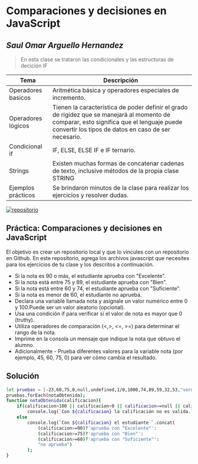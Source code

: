 # Comparaciones y decisiones en JavaScript
## _Saul Omar Arguello Hernandez_
> En esta clase se trataron las condicionales y las estructuras de decición IF

| Tema | Descripción |
| ------ | ------ |
|Operadores basicos | Aritmética básica y operadores especiales de incremento.|
| Operadores lógicos | Tienen la característica de poder definir el grado de rigidez que se manejará al momento de comparar, esto significa que el lenguaje puede convertir los tipos de datos en caso de ser necesario.|
| Condicional if | IF, ELSE, ELSE IF e IF ternario.|
| Strings | Existen muchas formas de concatenar cadenas de texto, inclusive métodos de la propia clase STRING|
| Ejemplos prácticos | Se brindaron minutos de la clase para realizar los ejercicios y resolver dudas.|

[![repositorio](https://i.pinimg.com/736x/4f/04/ac/4f04ac68f68b124eb70d0188ea0b073d.jpg)](https://github.com/ArgHero)

## Práctica: Comparaciones y decisiones en JavaScript
El objetivo es crear un repositorio local y que lo vincules con un repositorio en Github. En este repositorio, agrega los archivos javascript que necesites para los ejercicios de tu clase y los descritos a continuación.

- Si la nota es 90 o más, el estudiante aprueba con "Excelente".
- Si la nota está entre 75 y 89, el estudiante aprueba con "Bien".
- Si la nota está entre 60 y 74, el estudiante aprueba con "Suficiente".
- Si la nota es menor de 60, el estudiante no aprueba.
- Declara una variable llamada nota y asígnale un valor numérico entre 0 y 100.Puede ser un valor aleatorio (opcional).
- Usa una condición if para verificar si el valor de nota es mayor que 0 (truthy).
- Utiliza operadores de comparación (<,>, <=, >=) para determinar el rango de la nota.
- Imprime en la consola un mensaje que indique la nota que obtuvo el alumno.
- Adicionalmente - Prueba diferentes valores para la variable nota (por ejemplo, 45, 60, 75, 0) para ver cómo cambia el resultado.


## Solución
```sh
let pruebas = [-23,60,75,0,null,undefined,1/0,1000,74,89,59,32,53,"verde",21,67,45,97,100,Math.floor(Math.random()*101)];
pruebas.forEach(notaObtenida);
function notaObtenida(calificacion){
    if(calificacion>100 || calificacion<0 || calificacion==null || calificacion == undefined ||typeof calificacion === "string" )
        console.log(`Con ${calificacion} la calificación no es valida.`)
    else
        console.log(`Con ${calificacion} el estudiante `.concat(
            (calificacion>=90)?'aprueba con "Excelente"':
            (calificacion>=75)?'aprueba con "Bien"':
            (calificacion>=60)?'aprueba con "Suficiente"':
            "no aprueba")
        );
}
```